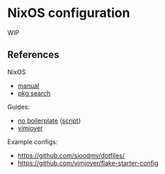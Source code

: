 # NixOS configuration

WIP

## References

NixOS
- [manual](https://nixos.org/manual/nixos/stable/)
- [pkg search](https://search.nixos.org/)

Guides:
- [no boilerplate](https://www.youtube.com/watch?v=CwfKlX3rA6E) ([script](https://github.com/0atman/noboilerplate/blob/main/scripts/38-nixos.md))
- [vimjoyer](https://www.youtube.com/watch?v=a67Sv4Mbxmc)

Example configs:
- https://github.com/sioodmy/dotfiles/ 
- https://github.com/vimjoyer/flake-starter-config

